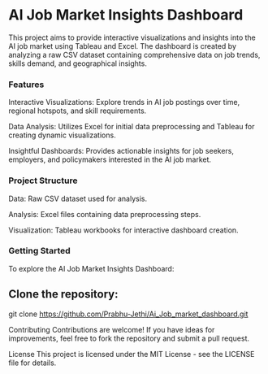 # AI Job Market Insights Dashboard

This project aims to provide interactive visualizations and insights into the AI job market using Tableau and Excel. The dashboard is created by analyzing a raw CSV dataset containing comprehensive data on job trends, skills demand, and geographical insights.

### Features
Interactive Visualizations: Explore trends in AI job postings over time, regional hotspots, and skill requirements.

Data Analysis: Utilizes Excel for initial data preprocessing and Tableau for creating dynamic visualizations.

Insightful Dashboards: Provides actionable insights for job seekers, employers, and policymakers interested in the AI job market.

### Project Structure
Data: Raw CSV dataset used for analysis.

Analysis: Excel files containing data preprocessing steps.

Visualization: Tableau workbooks for interactive dashboard creation.

### Getting Started
To explore the AI Job Market Insights Dashboard:

## Clone the repository:

git clone https://github.com/Prabhu-Jethi/Ai_Job_market_dashboard.git



Contributing
Contributions are welcome! If you have ideas for improvements, feel free to fork the repository and submit a pull request.

License
This project is licensed under the MIT License - see the LICENSE file for details.
